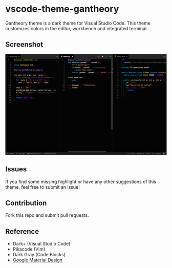 # vscode-theme-gantheory

Gantheory theme is a dark theme for Visual Studio Code.
This theme customizes colors in the editor, workbench and integrated terminal.

## Screenshot

![Screenshot](images/screenshot.png)

## Issues

If you find some missing highlight or have any other suggestions of this theme, feel free to submit an issue!

## Contribution

Fork this repo and submit pull requests.

## Reference

* Dark+ (Visual Studio Code)
* Pikacode (Vim)
* Dark Gray (Code:Blocks)
* [Google Material Design](https://material.io/guidelines/style/color.html#)
